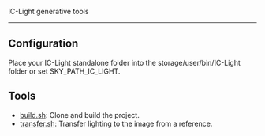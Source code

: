 IC-Light generative tools

---
## Configuration

Place your IC-Light standalone folder into the storage/user/bin/IC-Light folder or set
SKY_PATH_IC_LIGHT.

## Tools

- [build.sh](build.sh): Clone and build the project.
- [transfer.sh](transfer.sh): Transfer lighting to the image from a reference.
